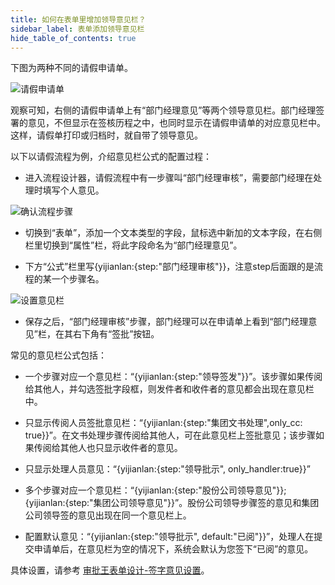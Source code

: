 ```yaml
---
title: 如何在表单里增加领导意见栏？
sidebar_label: 表单添加领导意见栏
hide_table_of_contents: true
--- 
```


下图为两种不同的请假申请单。

![请假申请单](/assets/workflow/leave_comment.png)

观察可知，右侧的请假申请单上有“部门经理意见”等两个领导意见栏。部门经理签署的意见，不但显示在签核历程之中，也同时显示在请假申请单的对应意见栏中。这样，请假单打印或归档时，就自带了领导意见。

以下以请假流程为例，介绍意见栏公式的配置过程：

- 进入流程设计器，请假流程中有一步骤叫“部门经理审核”，需要部门经理在处理时填写个人意见。

![确认流程步骤](/assets/workflow/leave_comment_form.png)

- 切换到“表单”，添加一个文本类型的字段，鼠标选中新加的文本字段，在右侧栏里切换到“属性”栏，将此字段命名为“部门经理意见”。

- 下方“公式”栏里写{yijianlan:{step:"部门经理审核"}}，注意step后面跟的是流程的某一个步骤名。

![设置意见栏](/assets/workflow/leave_comment_flow.png)

- 保存之后，“部门经理审核”步骤，部门经理可以在申请单上看到“部门经理意见”栏，在其右下角有“签批”按钮。
 
常见的意见栏公式包括：

- 一个步骤对应一个意见栏：“{yijianlan:{step:"领导签发"}}”。该步骤如果传阅给其他人，并勾选签批字段框，则发件者和收件者的意见都会出现在意见栏中。

- 只显示传阅人员签批意见栏：“{yijianlan:{step:"集团文书处理",only_cc: true}}”。在文书处理步骤传阅给其他人，可在此意见栏上签批意见；该步骤如果传阅给其他人也只显示收件者的意见。

- 只显示处理人员意见：“{yijianlan:{step:"领导批示", only_handler:true}}”

- 多个步骤对应一个意见栏：“{yijianlan:{step:"股份公司领导意见"}};{yijianlan:{step:"集团公司领导意见"}}”。股份公司领导步骤签的意见和集团公司领导签的意见出现在同一个意见栏上。

- 配置默认意见：“{yijianlan:{step:"领导批示", default:"已阅"}}”，处理人在提交申请单后，在意见栏为空的情况下，系统会默认为您签下“已阅”的意见。

具体设置，请参考 [审批王表单设计-签字意见设置](https://developer.steedos.com/docs/workflow/help/admin_form/#%E7%AD%BE%E5%AD%97%E6%84%8F%E8%A7%81%E8%AE%BE%E7%BD%AE)。
